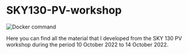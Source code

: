 # SKY130-PV-workshop

![Docker command](/Images/PV.png)

Here you can find all the material that I developed from the SKY 130 PV workshop during the period 10 October 2022 to 14 October 2022.
